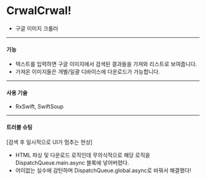 # CrwalCrwal!
 - 구글 이미지 크롤러
 
---
#### 기능
- 텍스트를 입력하면 구글 이미지에서 검색된 결과들을 가져와 리스트로 보여줍니다.
- 가져온 이미지들은 개별/일괄 디바이스에 다운로드가 가능합니다.

---
#### 사용 기술
 - RxSwift, SwiftSoup

---
#### 트러블 슈팅
 [검색 후 일시적으로 UI가 멈추는 현상]
  - HTML 파싱 및 다운로드 로직인데 무의식적으로 해당 로직을 DispatchQueue.main.async 블록에 넣어버렸다.
  - 어이없는 실수에 감탄하며 DispatchQueue.global.async로 바꿔서 해결했다!
 

